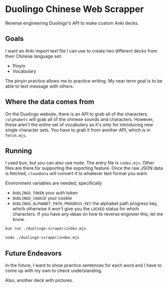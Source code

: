 # Duolingo Chinese Web Scrapper

Reverse engineering Duolingo's API to make custom Anki decks.

## Goals

I want an Anki import text file I can use to create two different decks from their Chinese language set:

- Pinyin
- Vocabulary

The pinyin practice allows me to practice writing. My near term goal is to be able to text message with others.

## Where the data comes from

On the Duolingo website, there is an API to grab all of the characters. `/alphabets` will grab all of the chinese sounds and characters. However, these aren't the entire set of vocabulary as it's only for introducing new single character sets. You have to grab it from another API, which is in `fetch.mjs`.

## Running

I used bun, but you can also use node. The entry file is `index.mjs`. Other files are there for supporting the exporting feature. Once the raw JSON data is fetched, `cleanData` will convert it to whatever text format you want.

Environment variables are needed, specifically

- `DUOLINGO_TOKEN` your auth token
- `DUOLINGO_COOKIE` your cookie
- `DUOLINGO_ALPHABET_PATH_PROGRESS_KEY` the alphabet path progress key, which otherwise it won't give you the `LOCKED` status for which characters. If you have any ideas on how to reverse engineer this, let me know.

```sh
bun run ./duolingo-scraper/index.mjs
```

```sh
node ./duolingo-scraper/index.mjs
```

## Future Endeavors

In the future, I want to show practice sentences for each word and I have to come up with my own to check understanding.

Also, another deck with pictures.
